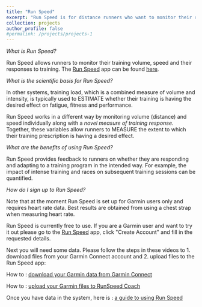 ```yaml
---
title: "Run Speed"
excerpt: "Run Speed is for distance runners who want to monitor their responses, training volume and speed <br/><img src='/images/fastr5.png'>"
collection: projects
author_profile: false
#permalink: /projects/projects-1
---
```




*What is Run Speed?*  

Run Speed allows runners to monitor their training volume, speed and their responses to training. The <a href="https://runspeed.shinyapps.io/coach/" target="_blank">Run Speed</a> app can be found <a href="https://runspeed.shinyapps.io/coach/" target="_blank">here</a>.
<br>

*What is the scientific basis for Run Speed?*  

In other systems, training load, which is a combined measure of volume and intensity, is typically used to ESTIMATE whether their training is having the desired effect on fatigue, fitness and performance.

Run Speed works in a different way by monitoring volume (distance) and speed individually along with a *novel measure of training response*. Together, these variables allow runners to MEASURE the extent to which their training prescription is having a desired effect.

*What are the benefits of using Run Speed?*  

Run Speed provides feedback to runners on whether they are responding and adapting to a training program in the intended way. For example, the impact of intense training and races on subsequent training sessions can be quantified.


*How do I sign up to Run Speed?*  

Note that at the moment Run Speed is set up for Garmin users only and requires heart rate data. Best results are obtained from using a chest strap when measuring heart rate.

Run Speed is currently free to use. If you are a Garmin user and want to try it out please go to the <a href="https://runspeed.shinyapps.io/coach/" target="_blank">Run Speed</a> app, click "Create Account" and fill in the requested details.

Next you will need some data. Please follow the steps in these videos to 1. download files from your Garmin Connect account and 2. upload files to the Run Speed app: 

How to : <a href="https://www.youtube.com/watch?v=dE7UKf_4tb8">download your Garmin data from Garmin Connect</a>

How to : <a href="https://www.youtube.com/watch?v=Fm1nb5ee190">upload your Garmin files to RunSpeed Coach</a>

Once you have data in the system, here is : <a href="/files/RunSpeedCoach.pdf">a guide to using Run Speed</a>
